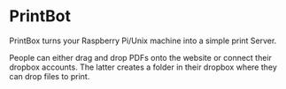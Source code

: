 PrintBot
========

PrintBox turns your Raspberry Pi/Unix machine into a simple print Server.

People can either drag and drop PDFs onto the website or connect their dropbox accounts.
The latter creates a folder in their dropbox where they can drop files to print.